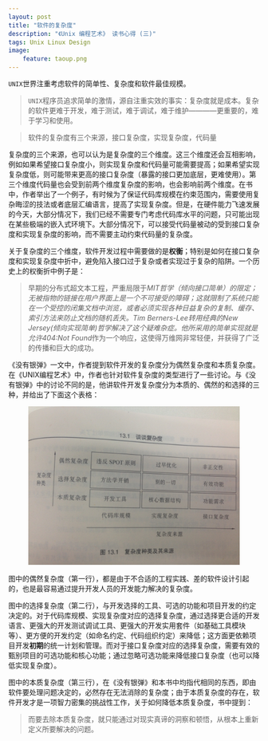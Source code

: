 ```yaml
---
layout: post
title: "软件的复杂度"
description: "《Unix 编程艺术》 读书心得 (三)"
tags: Unix Linux Design
image:
    feature: taoup.png
---
```


`UNIX`世界注重考虑软件的简单性、复杂度和软件最佳规模。

> `UNIX`程序员追求简单的激情，源自注重实效的事实：复杂度就是成本。复杂的软件更难于开发，难于测试，难于调试，难于维护————更重要的，难于学习和使用。

> 软件的复杂度有三个来源，接口复杂度，实现复杂度，代码量

复杂度的三个来源，也可以认为是复杂度的三个维度。这三个维度还会互相影响，例如如果希望接口复杂度小，则实现复杂度和代码量可能需要提高；如果希望实现复杂度低，则可能带来更高的接口复杂度（暴露的接口更加底层，更难使用）。第三个维度代码量也会受到前两个维度复杂度的影响，也会影响前两个维度。在书中，作者举出了一个例子，有时候为了保证代码库规模在约束范围内，需要使用复杂晦涩的技法或者底层汇编语言，提高了实现复杂度。但是，在硬件能力飞速发展的今天，大部分情况下，我们已经不需要专门考虑代码库水平的问题，只可能出现在某些极端的嵌入式环境下。大部分情况下，可以接受代码量被动的受到接口复杂度和实现复杂度的影响，而不需要主动约束代码量的复杂度。

关于复杂度的三个维度，软件开发过程中需要做的是**权衡**；特别是如何在接口复杂度和实现复杂度中折中，避免陷入接口过于复杂或者实现过于复杂的陷阱。一个历史上的权衡折中例子是：

> 早期的分布式超文本工程，严重局限于*MIT哲学（倾向接口简单）*的限定；无被指物的链接在用户界面上是一个不可接受的障碍；这就限制了系统只能在一个受控的闭集文档中浏览，或者必须实现各种日益复杂的复制、缓存、索引方法来防止文档的随机丢失。Tim Berners-Lee转用经典的*New Jersey(倾向实现简单)*哲学解决了这个疑难杂症。他所采用的简单实现就是允许*404:Not Found*作为一个响应，这使得万维网非常轻便，并获得了广泛的传播和巨大的成功。

《没有银弹》一文中，作者提到软件开发的复杂度分为偶然复杂度和本质复杂度。在《UNIX编程艺术》中，作者也针对软件复杂度的类型进行了一些讨论。与《没有银弹》中的讨论不同的是，他讲软件开发复杂度分为本质的、偶然的和选择的三种，并给出了下面这个表格：

<figure>
    <img src="/images/taoup_note2_0.JPG"/>
</figure>

图中的偶然复杂度（第一行），都是由于不合适的工程实践、差的软件设计引起的，也是最容易通过提升开发人员的开发能力解决的复杂度。

图中的选择复杂度（第二行），与开发选择的工具、可选的功能和项目开发的约定决定的。对于代码库规模、实现复杂度对应的选择复杂度，通过选择更合适的开发语言、更强大的开发测试调试工具、更强大的开发实用套件（如基础工具模块等）、更方便的开发约定（如命名约定、代码组织约定）来降低；这方面更依赖项目开发**初期**的统一计划和管理。而对于接口复杂度对应的选择复杂度，需要有效的甄别项目的可选功能和核心功能；通过忽略可选功能来降低接口复杂度（也可以降低实现复杂度）。

图中的本质复杂度（第三行），在《没有银弹》和本书中均指代相同的东西，即由软件要处理问题决定的，必然存在无法消除的复杂度；由于本质复杂度的存在，软件开发才是一项智力密集的挑战性工作，关于如何降低本质复杂度，书中提到：

> 而要去除本质复杂度，就只能通过对现实真谛的洞察和顿悟，从根本上重新定义所要解决的问题。


